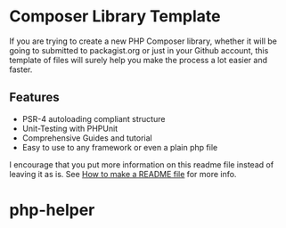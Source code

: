 Composer Library Template
=========================

If you are trying to create a new PHP Composer library, whether it will be going to submitted to packagist.org or just in your Github account, this template of files will surely help you make the process a lot easier and faster.

Features
--------

* PSR-4 autoloading compliant structure
* Unit-Testing with PHPUnit
* Comprehensive Guides and tutorial
* Easy to use to any framework or even a plain php file


I encourage that you put more information on this readme file instead of leaving it as is. See [How to make a README file](http://www.darwinbiler.com/designing-and-making-the-readme-file-for-your-github-repository/) for more info.
# php-helper
